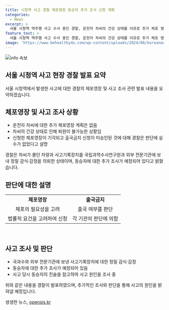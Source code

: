 ```yaml
---
title: 시청역 사고 경찰 체포영장 동승자 추가 조사 신청 계획
categories:
  - News
excerpt: >
  서울 시청역 역주행 사고 수사 중인 경찰, 운전자 차씨의 건강 상태를 이유로 추가 체포 영장 계획 없다 밝힘. 기사 재수사에 대비, 국과수와 외부 전문기관에 EDR 및 사고차량 정밀 감식 의뢰. 차씨의 60대 아내에 대한 참고인 조사도 진행됐으며, 추가 조사 예정. 현재 체포 영장 신청 계획은 없으며, 사고기록장치 및 참고인 진술 등을 토대로 사고 원인을 추가 조사할 예정이다.
feature_text: >
  서울 시청역 역주행 사고 수사 중인 경찰, 운전자 차씨의 건강 상태를 이유로 추가 체포 영장 계획 없다 밝힘. 기사 재수사에 대비, 국과수와 외부 전문기관에 EDR 및 사고차량 정밀 감식 의뢰. 차씨의 60대 아내에 대한 참고인 조사도 진행됐으며, 추가 조사 예정. 현재 체포 영장 신청 계획은 없으며, 사고기록장치 및 참고인 진술 등을 토대로 사고 원인을 추가 조사할 예정이다.
image: 'https://www.behealthy4u.com/wp-content/uploads/2024/06/koreanews.jpg'
---
```


<p><img src="https://www.behealthy4u.com/wp-content/uploads/2024/06/koreanews.jpg" alt="info 속보" /></p>

<h2 data-ke-size="size26">서울 시청역 사고 현장 경찰 발표 요약</h2>

<p data-ke-size="size16">서울 시청역에서 발생한 사고에 대한 경찰의 체포영장 및 사고 조사 관련 발표 내용을 요약하겠습니다.</p>

<h2 data-ke-size="size24">체포영장 및 사고 조사 상황</h2>

<ul>
<li>운전자 차씨에 대한 추가 체포영장 계획은 없음</li>
<li>차씨의 건강 상태로 인해 퇴원이 불가능한 상황임</li>
<li>신청한 체포영장이 기각되고 출국금지 신청이 미승인된 것에 대해 경찰은 판단에 실수가 없었다고 설명</li>
</ul>

<p data-ke-size="size16">경찰은 차씨가 몰던 차량과 사고기록장치를 국립과학수사연구원과 외부 전문기관에 보내 정밀 감식·감정을 의뢰한 상태이며, 동승자에 대한 추가 조사가 예정되어 있다고 밝혔습니다.</p>

<h2 data-ke-size="size24">판단에 대한 설명</h2>

<table>
  <tr>
    <td style="text-align: center; height: 17px;"><b>체포영장</b></td>
    <td style="text-align: center; height: 17px;"><b>출국금지</b></td>
  </tr>
  <tr>
    <td style="text-align: center; height: 17px;">체포의 필요성을 고려</td>
    <td style="text-align: center; height: 17px;">출국 여부를 판단</td>
  </tr>
  <tr>
    <td style="text-align: center; height: 17px;">법률적 요건을 고려하여 신청</td>
    <td style="text-align: center; height: 17px;">각 기관의 판단에 의함</td>
  </tr>
</table>

<p data-ke-size="size16">&nbsp;</p>

<h2 data-ke-size="size24">사고 조사 및 판단</h2>

<ul>
<li>국과수와 외부 전문기관에 보낸 사고기록장치에 대한 정밀 감식·감정</li>
<li>동승자에 대한 추가 조사가 예정되어 있음</li>
<li>사고 당시 동승자의 진술을 참고하여 사고 원인을 조사 중</li>
</ul>

<p data-ke-size="size16">위와 같은 내용을 경찰이 발표하였으며, 추가적인 조사와 판단을 통해 사고의 원인을 밝혀낼 예정입니다.</p>
생생한 뉴스, <a href="https://opensis.kr" rel="dofollow">opensis.kr</a>


